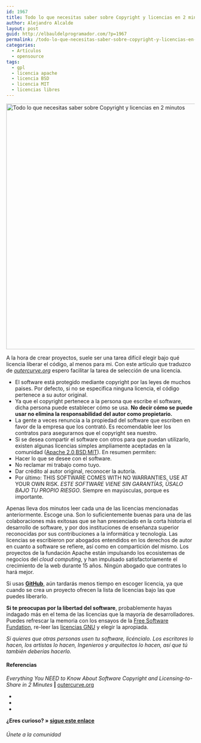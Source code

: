 ```yaml
---
id: 1967
title: Todo lo que necesitas saber sobre Copyright y licencias en 2 minutos
author: Alejandro Alcalde
layout: post
guid: http://elbauldelprogramador.com/?p=1967
permalink: /todo-lo-que-necesitas-saber-sobre-copyright-y-licencias-en-2-minutos/
categories:
  - Artículos
  - opensource
tags:
  - gpl
  - licencia apache
  - licencia BSD
  - licencia MIT
  - licencias libres
---
```

<img src="http://elbauldelprogramador.com/content/uploads/2013/11/Todo-lo-que-necesitas-saber-sobre-Copyright-y-licencias-en-2-minutos.png" alt="Todo lo que necesitas saber sobre Copyright y licencias en 2 minutos" width="672" height="656" class="thumbnail aligncenter size-full wp-image-1970" />

A la hora de crear proyectos, suele ser una tarea difícil elegir bajo qué licencia liberar el código, al menos para mi. Con este artículo que traduzco de *<a title="Outercurve" href="http://www.outercurve.org" target="_blank">outercurve.org</a>* espero facilitar la tarea de selección de una licencia.

<!--more-->

  * El software está protegido mediante copyright por las leyes de muchos paises. Por defecto, si no se especifica ninguna licencia, el código pertenece a su autor original.
  * Ya que el copyright pertenece a la persona que escribe el software, dicha persona puede establecer cómo se usa. **No decir cómo se puede usar no elimina la responsabilidad del autor como propietario.**
  * La gente a veces renuncia a la propiedad del software que escriben en favor de la empresa que los contrató. Es recomendable leer los contratos para asegurarnos que el copyright sea nuestro.
  * Si se desea compartir el software con otros para que puedan utilizarlo, existen algunas licencias simples ampliamente aceptadas en la comunidad (<a title="Licencia Apache" target="_blank" href="http://opensource.org/licenses/Apache-2.0">Apache 2.0</a>,<a title="Licencia BSD" target="_blank" href="http://opensource.org/licenses/BSD-3-Clause">BSD</a>,<a title="Licencia MIT" target="_blank" href="http://opensource.org/licenses/MIT">MIT</a>). En resumen permiten:
  * Hacer lo que se desee con el software.
  * No reclamar mi trabajo como tuyo.
  * Dar crédito al autor original, reconocer la autoría.
  * Por último: THIS SOFTWARE COMES WITH NO WARRANTIES, USE AT YOUR OWN RISK. *ESTE SOFTWARE VIENE SIN GARANTÍAS, ÚSALO BAJO TU PROPIO RIESGO*. Siempre en mayúsculas, porque es importante.

Apenas lleva dos minutos leer cada una de las licencias mencionadas anteriormente. Escoge una. Son lo suficientemente buenas para una de las colaboraciones más exitosas que se han presenciado en la corta historia el desarrollo de software, y por dos instituciones de enseñanza superior reconocidas por sus contribuciones a la informática y tecnología. Las licencias se escribieron por abogados entendidos en los derechos de autor en cuanto a software se refiere, así como en compartición del mismo. Los proyectos de la fundación Apache están impulsando los ecosistemas de negocios del *cloud computing*, y han impulsado satisfactoriamente el crecimiento de la web durante 15 años. Ningún abogado que contrates lo hará mejor.

Si usas **[GitHub][1]**, aún tardarás menos tiempo en escoger licencia, ya que cuando se crea un proyecto ofrecen la lista de licencias bajo las que puedes liberarlo.

**Si te preocupas por la libertad del software**, probablemente hayas indagado más en el tema de las licencias que la mayoría de desarrolladores. Puedes refrescar la memoria con los ensayos de la <a href="http://www.gnu.org/philosophy/free-sw.html" title="GNU" target="_blank">Free Software Fundation</a>, re-leer las <a href="http://opensource.org/licenses" title="Licencias GNU" target="_blank">licencias GNU</a> y elegir la apropiada.

*Si quieres que otras personas usen tu software, licéncialo. Los escritores lo hacen, los artistas lo hacen, Ingenieros y arquitectos lo hacen, así que tú también deberías hacerlo.*

#### Referencias

*Everything You NEED to Know About Software Copyright and Licensing-to-Share in 2 Minutes* **|** <a href="http://www.outercurve.org/Blogs/EntryId/100/Everything-You-NEED-to-Know-About-Software-Copyright-and-Licensing-to-Share-in-2-Minutes" target="_blank">outercurve.org</a> 

<div class="sharedaddy">
  <div class="sd-content">
    <ul>
      <li>
        <a class="hastip" rel="nofollow" href="http://twitter.com/home?status=Todo lo que necesitas saber sobre Copyright y licencias en 2 minutos+http://elbauldelprogramador.com/todo-lo-que-necesitas-saber-sobre-copyright-y-licencias-en-2-minutos/+V%C3%ADa+%40elbaulp" onclick="javascript:window.open(this.href, '', 'menubar=no,toolbar=no,resizable=yes,scrollbars=yes,height=600,width=600');return false;" title="Compartir en Twitter" target="_blank"><span class="iconbox-title"><i class="icon-twitter icon-2x"></i></span></a>
      </li>
      <li>
        <a class="hastip" rel="nofollow" href="http://www.facebook.com/sharer.php?u=http://elbauldelprogramador.com/todo-lo-que-necesitas-saber-sobre-copyright-y-licencias-en-2-minutos/&t=Todo lo que necesitas saber sobre Copyright y licencias en 2 minutos+http://elbauldelprogramador.com/todo-lo-que-necesitas-saber-sobre-copyright-y-licencias-en-2-minutos/+V%C3%ADa+%40elbaulp" onclick="javascript:window.open(this.href, '', 'menubar=no,toolbar=no,resizable=yes,scrollbars=yes,height=600,width=600');return false;" title="Compartir en Facebook" target="_blank"><span class="iconbox-title"><i class="icon-facebook icon-2x"></i></span></a>
      </li>
      <li>
        <a class="hastip" rel="nofollow" href="https://plus.google.com/share?url=Todo lo que necesitas saber sobre Copyright y licencias en 2 minutos+http://elbauldelprogramador.com/todo-lo-que-necesitas-saber-sobre-copyright-y-licencias-en-2-minutos/+V%C3%ADa+%40elbaulp" onclick="javascript:window.open(this.href, '', 'menubar=no,toolbar=no,resizable=yes,scrollbars=yes,height=600,width=600');return false;" title="Compartir en G+" target="_blank"><span class="iconbox-title"><i class="icon-google-plus icon-2x"></i></span></a>
      </li>
    </ul>
  </div>
</div>

<span id="socialbottom" class="highlight style-2">

<p>
  <strong>¿Eres curioso? » <a onclick="javascript:_gaq.push(['_trackEvent','random','click-random']);" href="/index.php?random=1">sigue este enlace</a></strong>
</p>

<h6>
  Únete a la comunidad
</h6>

<div class="iconsc hastip" title="2240 seguidores">
  <a href="http://twitter.com/elbaulp" target="_blank"><i class="icon-twitter"></i></a>
</div>

<div class="iconsc hastip" title="2452 fans">
  <a href="http://facebook.com/elbauldelprogramador" target="_blank"><i class="icon-facebook"></i></a>
</div>

<div class="iconsc hastip" title="0 +1s">
  <a href="http://plus.google.com/+Elbauldelprogramador" target="_blank"><i class="icon-google-plus"></i></a>
</div>

<div class="iconsc hastip" title="Repositorios">
  <a href="http://github.com/algui91" target="_blank"><i class="icon-github"></i></a>
</div>

<div class="iconsc hastip" title="Feed RSS">
  <a href="http://elbauldelprogramador.com/feed" target="_blank"><i class="icon-rss"></i></a>
</div></span>

 [1]: http://elbauldelprogramador.com/articulos/la-generacion-github-por-que-ahora-todos-estamos-en-el-opensource/ "La generación GitHub: Por qué ahora todos estamos en el opensource"